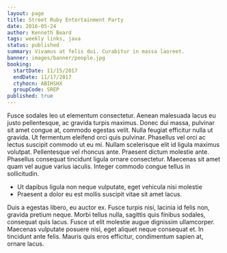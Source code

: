```yaml
---
layout: page
title: Street Ruby Entertainment Party
date: 2016-05-24
author: Kenneth Beard
tags: weekly links, java
status: published
summary: Vivamus at felis dui. Curabitur in massa laoreet.
banner: images/banner/people.jpg
booking:
  startDate: 11/15/2017
  endDate: 11/17/2017
  ctyhocn: ABIHSHX
  groupCode: SREP
published: true
---
```

Fusce sodales leo ut elementum consectetur. Aenean malesuada lacus eu justo pellentesque, ac gravida turpis maximus. Donec dui massa, pulvinar sit amet congue at, commodo egestas velit. Nulla feugiat efficitur nulla ut gravida. Ut fermentum eleifend orci quis pulvinar. Phasellus vel orci ac lectus suscipit commodo ut eu mi. Nullam scelerisque elit id ligula maximus volutpat. Pellentesque vel rhoncus ante. Praesent dictum molestie ante. Phasellus consequat tincidunt ligula ornare consectetur. Maecenas sit amet quam vel augue varius iaculis. Integer commodo congue tellus in sollicitudin.

* Ut dapibus ligula non neque vulputate, eget vehicula nisi molestie
* Praesent a dolor eu est mollis suscipit vitae sit amet lacus.

Duis a egestas libero, eu auctor ex. Fusce turpis nisi, lacinia id felis non, gravida pretium neque. Morbi tellus nulla, sagittis quis finibus sodales, consequat quis lacus. Fusce ut elit molestie augue dignissim ullamcorper. Maecenas vulputate posuere nisi, eget aliquet neque consequat et. In tincidunt ante felis. Mauris quis eros efficitur, condimentum sapien at, ornare lacus.
